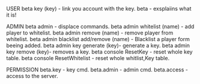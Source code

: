 USER
beta key (key) - link you account with the key.
beta - exsplaiins what it is!

ADMIN
beta admin - displace commands.
beta admin whitelist (name) - add player to whitelist.
beta admin remove (name) - remove player from whitelist.
beta admin blacklist add/remove (name) - Blacklist a player form beeing added.
beta admin key generate (key)- generate a key. 
beta admin key remove (key)- removes a key. 
beta console ResetKey - reset whole key table.
beta console ResetWhitelist - reset whole whitlist,Key table.

PERMISSION
beta.key - key cmd.
beta.admin - admin cmd.
beta.access - access to the server.